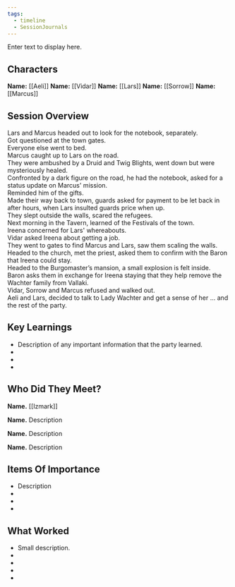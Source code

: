 ```yaml
---
tags:
  - timeline
  - SessionJournals
---
```


<div
      class='ob-timelines'
      data-date='144-43-49-00'
      data-title='dd-mm-yyy desc'
      data-class='orange'
      data-img = '\z_Assets\ImagePlaceholder.png'
      data-type='range'
      data-end="2000-10-20-00">
    Enter text to display here.
</div>

## Characters 
 
**Name:** [[Aeli]] 
**Name:**  [[Vidar]] 
**Name:** [[Lars]] 
**Name:** [[Sorrow]] 
**Name:** [[Marcus]] 
 
## Session Overview 

Lars and Marcus headed out to look for the notebook, separately.  
Got questioned at the town gates.  
Everyone else went to bed.  
Marcus caught up to Lars on the road.  
They were ambushed by a Druid and Twig Blights, went down but were mysteriously healed.  
Confronted by a dark figure on the road, he had the notebook, asked for a status update on Marcus' mission.  
Reminded him of the gifts.  
Made their way back to town, guards asked for payment to be let back in after hours, when Lars insulted guards price when up.  
They slept outside the walls, scared the refugees.  
Next morning in the Tavern, learned of the Festivals of the town.  
Ireena concerned for Lars' whereabouts.  
Vidar asked Ireena about getting a job.  
They went to gates to find Marcus and Lars, saw them scaling the walls.  
Headed to the church, met the priest, asked them to confirm with the Baron that Ireena could stay.  
Headed to the Burgomaster’s mansion, a small explosion is felt inside.  
Baron asks them in exchange for Ireena staying that they help remove the Wachter family from Vallaki.  
Vidar, Sorrow and Marcus refused and walked out.  
Aeli and Lars, decided to talk to Lady Wachter and get a sense of her ... and the rest of the party.  


 

## Key Learnings
* Description of any important information that the party learned.
* 
* 
*
   
## Who Did They Meet?
 
**Name.** [[Izmark]] 
 
**Name.** Description 
 
**Name.** Description 
 
**Name.** Description 
 
## Items Of Importance
 
* Description 
* 
* 
*
## What Worked 
 
* Small description. 
* 
* 
* 
* 